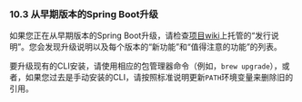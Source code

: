 ### 10.3 从早期版本的Spring Boot升级

如果您正在从早期版本的Spring Boot升级，请检查[项目wiki](https://github.com/spring-projects/spring-boot/wiki)上托管的“发行说明”。您会发现升级说明以及每个版本的“新功能”和“值得注意的功能”的列表。

要升级现有的CLI安装，请使用相应的包管理器命令（例如，`brew upgrade`），或者，如果您过去是手动安装的CLI，请按照标准说明更新`PATH`环境变量来删除旧的引用。
